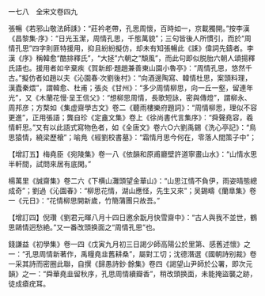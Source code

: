 一七八　全宋文卷四九

張暢《若邪山敬法師誄》：“莊衿老帶，孔思周懷，百時如一，京載獨開。”按李漢《昌黎集·序》：“日光玉潔，周情孔思，千態萬貌”；三句皆後人所慣引，而於“周情孔思”四字則匪特援用，抑且紛紛擬仿，却未有知張暢此《誄》偉詞先鑄者。李漢《序》稱韓愈“酷排釋氏”，“大拯”六朝之“頽風”，而此句即似脱胎六朝人頌揚釋氏語也。援用者如辛棄疾《賀新郎·題趙兼善東山園小魯亭》：“周情孔思，悠然千古。”擬仿者如趙以夫《沁園春·次劉後村》：“向酒邊陶寫、韓情杜思，案頭料理，漢蠹秦煨”，謂韓愈、杜甫；張炎《甘州》：“多少周情柳思，向一丘一壑，留連年光”，又《木蘭花慢·呈王信父》：“想柳思周情，長歌短詠，密與傳燈”，謂柳永、周邦彦；方楘如《集虚齋學古文》卷二《聽雨樓樂府題詞》：“周情柳思，理似不容更進”，正用張語；龔自珍《定盦文集》卷上《徐尚書代言集序》：“舜聲堯容，羲情軒思。”又有以此語式寫物色者，如《全唐文》卷六○六劉禹錫《洗心亭記》：“鳥思猿情，繞梁歷榱”；喻鳧《經劉校書墓》：“霜情月思今何在，零落人間策子中”；

【增訂五】梅堯臣《宛陵集》卷一八《依韻和原甫廳壁許道寧畫山水》：“山情水思半軒間，試問來居有底閑。”

楊萬里《誠齋集》卷二六《下横山灘頭望金華山》：“山思江情不負伊，雨姿晴態總成奇”；劉過《沁園春》：“柳思花情，湖山應怪，先生又來”；吴錫疇《蘭臯集》卷一《元日》：“花情柳思開新歲，竹簡蒲團只故吾。”

【增訂四】倪瓚《劉君元暉八月十四日邀余翫月快雪齋中》：“古人與我不並世，鶴思鷗情迥愁絶。”又一番改頭换面之“周情孔思”也。

錢謙益《初學集》卷一四《戊寅九月初三日謁少師高陽公於里第、感舊述懷》之一：“孔思周情新著作，禹糧堯韭舊耕桑”，屬對工切；沈德潛選《國朝詩别裁》卷一采其詩而密圈此聯，自撰《歸愚詩鈔·餘集》卷四《謁望山尹師於公署，即次元韻》之一：“舜華堯韭留秋序，孔思周情續瓣香”，稍改頭换面，未能掩盜襲之跡，徒成瘡疣耳。